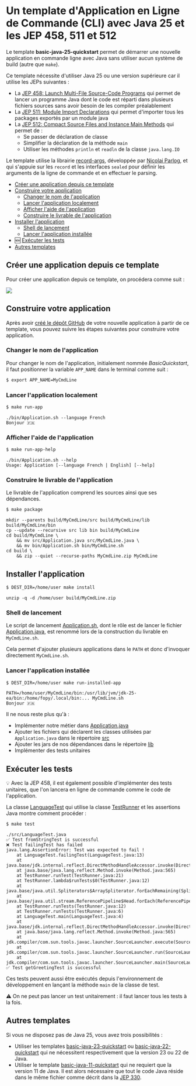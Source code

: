 # Un template d'Application en Ligne de Commande (CLI) avec Java 25 et les JEP 458, 511 et 512

Le template **basic-java-25-quickstart** permet de démarrer une nouvelle application en commande ligne avec Java sans
utiliser aucun système de build (autre que `make`).

Ce template nécessite d'utiliser Java 25 ou une version supérieure car il utilise les JEPs suivantes :

* La [JEP 458: Launch Multi-File Source-Code Programs](https://openjdk.org/jeps/458) qui permet de lancer un programme
  Java dont le code est réparti dans plusieurs fichiers sources sans avoir besoin de les compiler préalablement
* La [JEP 511: Module Import Declarations](https://openjdk.org/jeps/511) qui permet d'importer tous les packages
  exportés par un module java
* La [JEP 512: Compact Source Files and Instance Main Methods](https://openjdk.org/jeps/512) qui permet de :
  * Se passer de déclaration de classe
  * Simplifier la déclaration de la méthode `main`
  * Utiliser les méthodes `println` et `readln` de la classe `java.lang.IO`

Le template utilise la librairie [record-args](https://github.com/nipafx/record-args), développée par
[Nicolai Parlog](https://nipafx.dev), et qui s'appuie sur les `record` et les interfaces `sealed` pour définir les
arguments de la ligne de commande et en effectuer le parsing.

* [Créer une application depuis ce template](#créer-une-application-depuis-ce-template)
* [Construire votre application](#construire-votre-application)
  * [Changer le nom de l'application](#changer-le-nom-de-lapplication)
  * [Lancer l'application localement](#lancer-lapplication-localement)
  * [Afficher l'aide de l'application](#afficher-laide-de-lapplication)
  * [Construire le livrable de l'application](#construire-le-livrable-de-lapplication)
* [Installer l'application](#installer-lapplication)
  * [Shell de lancement](#shell-de-lancement)
  * [Lancer l'application installée](#lancer-lapplication-installée)
* 🆕 [Exécuter les tests](#exécuter-les-tests)
* [Autres templates](#autres-templates)

## Créer une application depuis ce template

Pour créer une application depuis ce template, on procédera comme suit :

<a href="https://asciinema.org/a/732396" target="_blank"><img src="https://asciinema.org/a/732396.svg" /></a>

## Construire votre application

Après avoir [créé le dépôt GitHub](https://github.com/new?template_name=basic-java-25-quickstart&template_owner=java-cli-apps)
de votre nouvelle application à partir de ce template, vous pouvez suivre les étapes suivantes pour construire votre application.

### Changer le nom de l'application

Pour changer le nom de l'application, initialement nommée _BasicQuickstart_, il faut positionner la variable `APP_NAME`
dans le terminal comme suit :

```bash
$ export APP_NAME=MyCmdLine
```

### Lancer l'application localement

```bash
$ make run-app
```

```console
./bin/Application.sh --language French
Bonjour 🇫🇷
```

### Afficher l'aide de l'application

```bash
$ make run-app-help
```

```console
./bin/Application.sh --help
Usage: Application [--language French | English] [--help]
```

### Construire le livrable de l'application

Le livrable de l'application comprend les sources ainsi que ses dépendances.

```bash
$ make package
```

```console
mkdir --parents build/MyCmdLine/src build/MyCmdLine/lib build/MyCmdLine/bin
cp --update --recursive src lib bin build/MyCmdLine
cd build/MyCmdLine \
	&& mv src/Application.java src/MyCmdLine.java \
	&& mv bin/Application.sh bin/MyCmdLine.sh
cd build \
	&& zip --quiet --recurse-paths MyCmdLine.zip MyCmdLine
```

## Installer l'application

```bash
$ DEST_DIR=/home/user make install
```

```console
unzip -q -d /home/user build/MyCmdLine.zip
```

### Shell de lancement

Le script de lancement [Application.sh](bin/Application.sh), dont le rôle est de lancer le fichier
[Application.java](src/Application.java), est renommé lors de la construction du livrable en `MyCmdLine.sh`.

Cela permet d'ajouter plusieurs applications dans le `PATH` et donc d'invoquer directement `MyCmdLine.sh`.

### Lancer l'application installée

```bash
$ DEST_DIR=/home/user make run-installed-app
```

```console
PATH=/home/user/MyCmdLine/bin:/usr/lib/jvm/jdk-25-ea/bin:/home/fopy/.local/bin:... MyCmdLine.sh
Bonjour 🇫🇷
```

Il ne nous reste plus qu'à :

- Implémenter notre métier dans [Application.java](src/Application.java)
- Ajouter les fichiers qui déclarent les classes utilisées par `Application.java` dans le répertoire [src](src)
- Ajouter les jars de nos dépendances dans le répertoire [lib](lib)
- Implémenter des tests unitaires

## Exécuter les tests

💡 Avec la JEP 458, il est également possible d'implémenter des tests unitaires, que l'on lancera en ligne de commande
comme le code de l'application.

La classe [LanguageTest](src/LanguageTest.java) qui utilise la classe [TestRunner](src/TestRunner.java) et les
assertions Java montre comment procéder :

```bash
$ make test
```

```console
./src/LanguageTest.java
✅ Test fromStringTest is successful
❌ Test failingTest has failed
java.lang.AssertionError: Test was expected to fail !
	at LanguageTest.failingTest(LanguageTest.java:13)
	at java.base/jdk.internal.reflect.DirectMethodHandleAccessor.invoke(DirectMethodHandleAccessor.java:104)
	at java.base/java.lang.reflect.Method.invoke(Method.java:565)
	at TestRunner.runTest(TestRunner.java:21)
	at TestRunner.lambda$runTests$0(TestRunner.java:12)
	at java.base/java.util.Spliterators$ArraySpliterator.forEachRemaining(Spliterators.java:1024)
	at java.base/java.util.stream.ReferencePipeline$Head.forEach(ReferencePipeline.java:803)
	at TestRunner.runTests(TestRunner.java:12)
	at TestRunner.runTests(TestRunner.java:6)
	at LanguageTest.main(LanguageTest.java:4)
	at java.base/jdk.internal.reflect.DirectMethodHandleAccessor.invoke(DirectMethodHandleAccessor.java:104)
	at java.base/java.lang.reflect.Method.invoke(Method.java:565)
	at jdk.compiler/com.sun.tools.javac.launcher.SourceLauncher.execute(SourceLauncher.java:256)
	at jdk.compiler/com.sun.tools.javac.launcher.SourceLauncher.run(SourceLauncher.java:138)
	at jdk.compiler/com.sun.tools.javac.launcher.SourceLauncher.main(SourceLauncher.java:76)
✅ Test getGreetingTest is successful
```

Ces tests peuvent aussi être exécutés depuis l'environnement de développement en lançant la méthode `main` de la classe
de test.

⚠ On ne peut pas lancer un test unitairement : il faut lancer tous les tests à la fois.

## Autres templates

Si vous ne disposez pas de Java 25, vous avez trois possibilités :

- Utiliser les templates [basic-java-23-quickstart](https://github.com/java-cli-apps/basic-java-23-quickstart) ou
  [basic-java-22-quickstart](https://github.com/java-cli-apps/basic-java-22-quickstart) qui ne
  nécessitent respectivement que la version 23 ou 22 de Java.
- Utiliser le template [basic-java-11-quickstart](https://github.com/java-cli-apps/basic-java-11-quickstart)
qui ne requiert que la version 11 de Java. Il est alors nécessaire que tout le code Java réside dans le même fichier
comme décrit dans la [JEP 330](https://openjdk.org/jeps/330).
